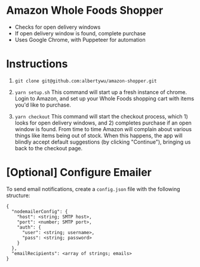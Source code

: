 # Amazon Whole Foods Shopper

- Checks for open delivery windows
- If open delivery window is found, complete purchase
- Uses Google Chrome, with Puppeteer for automation

# Instructions

1. `git clone git@github.com:albertywu/amazon-shopper.git`

2. `yarn setup.sh`
   This command will start up a fresh instance of chrome. Login to Amazon, and set up your Whole Foods shopping cart with items you'd like to purchase.

3. `yarn checkout`
   This command will start the checkout process, which 1) looks for open delivery windows, and 2) completes purchase if an open window is found. From time to time Amazon will complain about various things like items being out of stock. When this happens, the app will blindly accept default suggestions (by clicking "Continue"), bringing us back to the checkout page.

# [Optional] Configure Emailer

To send email notifications, create a `config.json` file with the following structure:

```
{
  "nodemailerConfig": {
    "host": <string; SMTP host>,
    "port": <number; SMTP port>,
    "auth": {
      "user": <string; username>,
      "pass": <string; password>
    }
  },
  "emailRecipients": <array of strings; emails>
}
```
